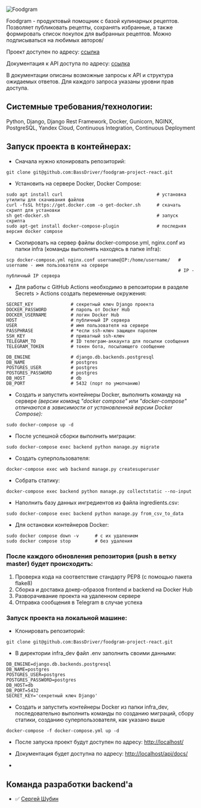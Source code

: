 ![Foodgram](https://github.com/BassDriver/foodgram-project-react/actions/workflows/foodgram_workflow.yml/badge.svg)

  

Foodgram - продуктовый помощник с базой кулинарных рецептов. Позволяет публиковать рецепты, сохранять избранные, а также формировать список покупок для выбранных рецептов. Можно подписываться на любимых авторов/

  

Проект доступен по адресу: [ссылка](http://130.193.39.247/)

  

Документация к API доступа по адресу: [ссылка](http://130.193.39.247/api/docs/)

  

В документации описаны возможные запросы к API и структура ожидаемых ответов. Для каждого запроса указаны уровни прав доступа.

  

## Системные требования/технологии:

 Python, Django, Django Rest Framework, Docker, Gunicorn, NGINX, PostgreSQL, Yandex Cloud, Continuous Integration, Continuous Deployment

  

## Запуск проекта в контейнерах:

* Сначала нужно клонировать репозиторий:

```
git clone git@github.com:BassDriver/foodgram-project-react.git
```

* Установить на сервере Docker, Docker Compose:

```
sudo apt install curl                                   # установка утилиты для скачивания файлов
curl -fsSL https://get.docker.com -o get-docker.sh      # скачать скрипт для установки
sh get-docker.sh                                        # запуск скрипта
sudo apt-get install docker-compose-plugin              # последняя версия docker compose
```
* Скопировать на сервер файлы docker-compose.yml, nginx.conf из папки infra (команды выполнять находясь в папке infra):
```
scp docker-compose.yml nginx.conf username@IP:/home/username/   # username - имя пользователя на сервере
                                                                # IP - публичный IP сервера
```
* Для работы с GitHub Actions необходимо в репозитории в разделе Secrets > Actions создать переменные окружения:
```
SECRET_KEY              # секретный ключ Django проекта
DOCKER_PASSWORD         # пароль от Docker Hub
DOCKER_USERNAME         # логин Docker Hub
HOST                    # публичный IP сервера
USER                    # имя пользователя на сервере
PASSPHRASE              # *если ssh-ключ защищен паролем
SSH_KEY                 # приватный ssh-ключ
TELEGRAM_TO             # ID телеграм-аккаунта для посылки сообщения
TELEGRAM_TOKEN          # токен бота, посылающего сообщение

DB_ENGINE               # django.db.backends.postgresql
DB_NAME                 # postgres
POSTGRES_USER           # postgres
POSTGRES_PASSWORD       # postgres
DB_HOST                 # db
DB_PORT                 # 5432 (порт по умолчанию)
```
* Создать и запустить контейнеры Docker, выполнить команду на сервере  _(версии команд "docker compose" или "docker-compose" отличаются в зависимости от установленной версии Docker Compose):_
```
sudo docker-compose up -d
```
* После успешной сборки выполнить миграции:
```
sudo docker-compose exec backend python manage.py migrate
```
* Создать суперпользователя:
```
docker-compose exec web backend manage.py createsuperuser
```
* Собрать статику:
 ```
docker-compose exec backend python manage.py collectstatic --no-input
```
* Наполнить базу данных ингредиентов из файла ingredients.csv:
```
sudo docker-compose exec backend python manage.py from_csv_to_data
```
* Для остановки контейнеров Docker:
```
sudo docker compose down -v      # с их удалением
sudo docker compose stop         # без удаления
```
 ### После каждого обновления репозитория (push в ветку master) будет происходить:
1.  Проверка кода на соответствие стандарту PEP8 (с помощью пакета flake8)
2.  Сборка и доставка докер-образов frontend и backend на Docker Hub
3.  Разворачивание проекта на удаленном сервере
4.  Отправка сообщения в Telegram в случае успеха

### Запуск проекта на локальной машине:
* Клонировать репозиторий:
```
git clone git@github.com:BassDriver/foodgram-project-react.git
```
* В директории infra_dev файл .env заполнить своими данными:
```
DB_ENGINE=django.db.backends.postgresql
DB_NAME=postgres
POSTGRES_USER=postgres
POSTGRES_PASSWORD=postgres
DB_HOST=db
DB_PORT=5432
SECRET_KEY='секретный ключ Django'
```
* Создать и запустить контейнеры Docker из папки infra_dev, последовательно выполнить команды по созданию миграций, сбору статики, созданию суперпользователя, как указано выше
```
docker-compose -f docker-compose.yml up -d
```
* После запуска проект будут доступен по адресу:  [http://localhost/](http://localhost/)
    
* Документация будет доступна по адресу:  [http://localhost/api/docs/](http://localhost/api/docs/)
* 

## Команда разработки backend'а

- :white_check_mark: [Сергей Шубин](https://github.com/BassDriver)